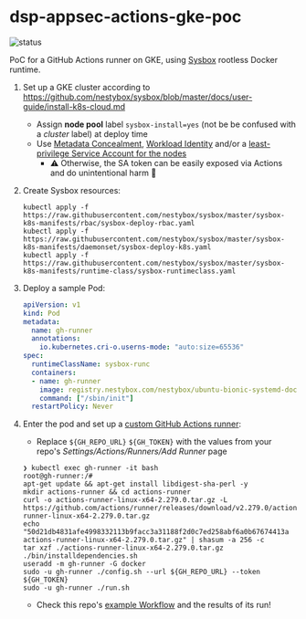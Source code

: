 # dsp-appsec-actions-gke-poc

![status](https://github.com/broadinstitute/dsp-appsec-sysbox-gke-poc/actions/workflows/github-workflow-demo-on-gke.yml/badge.svg)

PoC for a GitHub Actions runner on GKE, using [Sysbox](https://github.com/nestybox/sysbox) rootless Docker runtime.

1. Set up a GKE cluster according to https://github.com/nestybox/sysbox/blob/master/docs/user-guide/install-k8s-cloud.md
    * Assign **node pool** label `sysbox-install=yes` (not be be confused with a _cluster_ label) at deploy time
    * Use [Metadata Concealment](https://cloud.google.com/kubernetes-engine/docs/how-to/protecting-cluster-metadata#concealment), [Workload Identity](https://cloud.google.com/kubernetes-engine/docs/how-to/workload-identity) and/or a [least-privilege Service Account for the nodes](https://cloud.google.com/kubernetes-engine/docs/how-to/hardening-your-cluster)
      * ⚠️ Otherwise, the SA token can be easily exposed via Actions and do unintentional harm 🙂

2. Create Sysbox resources:
    ```
    kubectl apply -f https://raw.githubusercontent.com/nestybox/sysbox/master/sysbox-k8s-manifests/rbac/sysbox-deploy-rbac.yaml
    kubectl apply -f https://raw.githubusercontent.com/nestybox/sysbox/master/sysbox-k8s-manifests/daemonset/sysbox-deploy-k8s.yaml
    kubectl apply -f https://raw.githubusercontent.com/nestybox/sysbox/master/sysbox-k8s-manifests/runtime-class/sysbox-runtimeclass.yaml
    ```

3. Deploy a sample Pod:
    ```yaml
    apiVersion: v1
    kind: Pod
    metadata:
      name: gh-runner
      annotations:
        io.kubernetes.cri-o.userns-mode: "auto:size=65536"
    spec:
      runtimeClassName: sysbox-runc
      containers:
      - name: gh-runner
        image: registry.nestybox.com/nestybox/ubuntu-bionic-systemd-docker
        command: ["/sbin/init"]
      restartPolicy: Never
    ```

4.  Enter the pod and set up a [custom GitHub Actions runner](https://docs.github.com/en/actions/hosting-your-own-runners/adding-self-hosted-runners):
    * Replace `${GH_REPO_URL}` `${GH_TOKEN}` with the values from your repo's _Settings/Actions/Runners/Add Runner_ page
    ```
    ❯ kubectl exec gh-runner -it bash
    root@gh-runner:/#
    apt-get update && apt-get install libdigest-sha-perl -y
    mkdir actions-runner && cd actions-runner
    curl -o actions-runner-linux-x64-2.279.0.tar.gz -L https://github.com/actions/runner/releases/download/v2.279.0/actions-runner-linux-x64-2.279.0.tar.gz
    echo "50d21db4831afe4998332113b9facc3a31188f2d0c7ed258abf6a0b67674413a  actions-runner-linux-x64-2.279.0.tar.gz" | shasum -a 256 -c
    tar xzf ./actions-runner-linux-x64-2.279.0.tar.gz
    ./bin/installdependencies.sh
    useradd -m gh-runner -G docker
    sudo -u gh-runner ./config.sh --url ${GH_REPO_URL} --token ${GH_TOKEN}
    sudo -u gh-runner ./run.sh
    ```
    * Check this repo's [example Workflow](.github/workflows/github-workflow-demo-on-gke.yml) and the results of its run!
